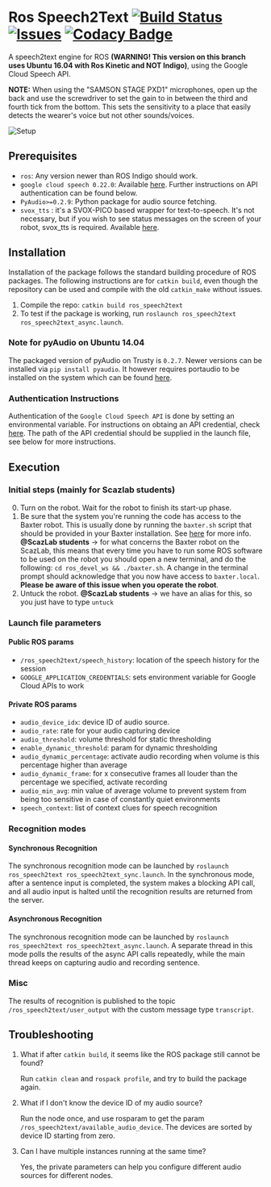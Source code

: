 # Ros Speech2Text [![Build Status](https://travis-ci.org/ScazLab/ros_speech2text.svg?branch=master)](https://travis-ci.org/ScazLab/ros_speech2text) [![Issues](https://img.shields.io/github/issues/ScazLab/ros_speech2text.svg?label=Issues)](https://github.com/ScazLab/ros_speech2text/issues) [![Codacy Badge](https://api.codacy.com/project/badge/Grade/be514e5db92f4f96876c5b3afbffcd1f)](https://www.codacy.com/app/Baxter-collaboration/ros_speech2text?utm_source=github.com&amp;utm_medium=referral&amp;utm_content=ScazLab/ros_speech2text&amp;utm_campaign=Badge_Grade)

A speech2text engine for ROS __(WARNING! This version on this branch uses Ubuntu 16.04 with Ros Kinetic and NOT Indigo)__, using the Google Cloud Speech API.

__NOTE:__ When using the "SAMSON STAGE PXD1" microphones, open up the back and use the screwdriver to set the gain to in between the third and fourth tick from the bottom. This sets the sensitivity to a place that easily detects the wearer's voice but not other sounds/voices.

![Setup](https://cloud.githubusercontent.com/assets/7922534/23566041/32243298-001e-11e7-860e-6a187fd416e6.png)

## Prerequisites

 * `ros`: Any version newer than ROS Indigo should work.
 * `google cloud speech 0.22.0`: Available [here](https://pypi.python.org/pypi/google-cloud). Further instructions on API authentication can be found below.
 * `PyAudio>=0.2.9`: Python package for audio source fetching.
 * `svox_tts` : it's a SVOX-PICO based wrapper for text-to-speech. It's not necessary, but if you wish to see status messages on the screen of your robot, svox_tts is required. Available [here](https://github.com/ScazLab/svox_tts).

## Installation

Installation of the package follows the standard building procedure of ROS packages. The following instructions are for `catkin build`, even though the repository can be used and compile with the old `catkin_make` without issues.

 1. Compile the repo: `catkin build ros_speech2text`
 2. To test if the package is working, run `roslaunch ros_speech2text ros_speech2text_async.launch`.


### Note for pyAudio on Ubuntu 14.04

The packaged version of pyAudio on Trusty is `0.2.7`. Newer versions can be installed via `pip install pyaudio`. It however requires portaudio to be installed on the system which can be found [here](http://www.portaudio.com/download.html).


### Authentication Instructions

Authentication of the `Google Cloud Speech API` is done by setting an environmental variable. For instructions on obtaing an API credential, check [here](https://cloud.google.com/speech/docs/getting-started). The path of the API credential should be supplied in the launch file, see below for more instructions.

## Execution

### Initial steps (mainly for Scazlab students)

 0. Turn on the robot. Wait for the robot to finish its start-up phase.
 1. Be sure that the system you're running the code has access to the Baxter robot. This is usually done by running the `baxter.sh` script that should be provided in your Baxter installation. See [here](http://sdk.rethinkrobotics.com/wiki/Hello_Baxter#Source_ROS_Environment_Setup_Script) for more info. **@ScazLab students** → for what concerns the Baxter robot on the ScazLab, this means that every time you have to run some ROS software to be used on the robot you should open a new terminal, and do the following: ` cd ros_devel_ws && ./baxter.sh `. A change in the terminal prompt should acknowledge that you now have access to `baxter.local`. __Please be aware of this issue when you operate the robot__.
 2. Untuck the robot. **@ScazLab students** → we have an alias for this, so you just have to type `untuck`

### Launch file parameters

#### Public ROS params
* `/ros_speech2text/speech_history`: location of the speech history for the session
* `GOOGLE_APPLICATION_CREDENTIALS`: sets environment variable for Google Cloud APIs to work

#### Private ROS params
* `audio_device_idx`: device ID of audio source.
* `audio_rate`: rate for your audio capturing device
* `audio_threshold`: volume threshold for static thresholding
* `enable_dynamic_threshold`: param for dynamic thresholding
* `audio_dynamic_percentage`: activate audio recording when volume is this percentage higher than average
* `audio_dynamic_frame`: for x consecutive frames all louder than the percentage we specified, activate recording
* `audio_min_avg`: min value of average volume to prevent system from being too sensitive in case of constantly quiet environments
* `speech_context`: list of context clues for speech recognition

### Recognition modes
#### Synchronous Recognition
The synchronous recognition mode can be launched by `roslaunch ros_speech2text ros_speech2text_sync.launch`. In the synchronous mode, after a sentence input is completed, the system makes a blocking API call, and all audio input is halted until the recognition results are returned from the server.

#### Asynchronous Recognition
The synchronous recognition mode can be launched by `roslaunch ros_speech2text ros_speech2text_async.launch`. A separate thread in this mode polls the results of the async API calls repeatedly, while the main thread keeps on capturing audio and recording sentence.

### Misc
The results of recognition is published to the topic `/ros_speech2text/user_output` with the custom message type `transcript`.

## Troubleshooting
1. What if after `catkin build`, it seems like the ROS package still cannot be found?

   Run `catkin clean` and `rospack profile`, and try to build the package again.
2. What if I don't know the device ID of my audio source?

   Run the node once, and use rosparam to get the param `/ros_speech2text/available_audio_device`. The devices are sorted by device ID starting from zero.
3. Can I have multiple instances running at the same time?

   Yes, the private parameters can help you configure different audio sources for different nodes.

